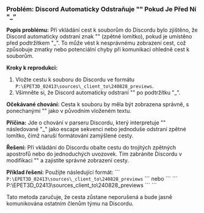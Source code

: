 
### **Problém: Discord Automaticky Odstraňuje "\" Pokud Je Před Ní "_”**

**Popis problému:**
Při vkládání cest k souborům do Discordu bylo zjištěno, že Discord automaticky odstraní znak "\" (zpětné lomítko), pokud je umístěno před podtržítkem "_". To může vést k nesprávnému zobrazení cest, což způsobuje zmatky nebo potenciální chyby při komunikaci ohledně cest k souborům.

**Kroky k reprodukci:**
1. Vložte cestu k souboru do Discordu ve formátu `P:\EPET3D_02413\sources\_client_to\240828_previews`.
2. Všimněte si, že Discord automaticky odstraní "\" po podtržítku "_".

**Očekávané chování:**
Cesta k souboru by měla být zobrazena správně, s ponechanými "\" jako v původním vloženém textu.

**Příčina:**
Jde o chování v parseru Discordu, který interpretuje "\" následované "_" jako escape sekvenci nebo jednoduše odstraní zpětné lomítko, čímž naruší formátování zamýšlené cesty.

**Řešení:**
Při vkládání do Discordu obalte cestu do trojitých zpětných apostrofů nebo do jednoduchých uvozovek. Tím zabráníte Discordu v modifikaci "\" a zajistíte správné zobrazení cesty.

**Příklad řešení:**
Použijte následující formát:
\```
`P:\EPET3D_02413\sources\_client_to\240828_previews`
\```
nebo
\```
\```
P:\EPET3D_02413\sources\_client_to\240828_previews
\```
\```

Tato metoda zaručuje, že cesta zůstane neporušená a bude jasně komunikována ostatním členům týmu na Discordu.
